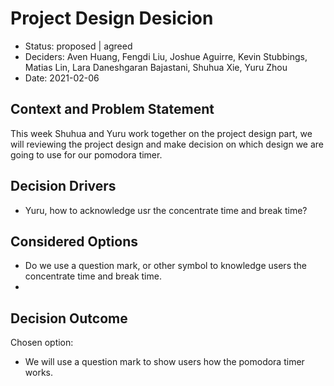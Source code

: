 # Project Design Desicion

* Status: proposed | agreed
* Deciders: Aven Huang, Fengdi Liu, Joshue Aguirre, Kevin Stubbings, Matias Lin,
Lara Daneshgaran Bajastani, Shuhua Xie, Yuru Zhou
* Date: 2021-02-06 


## Context and Problem Statement

  This week Shuhua and Yuru work together on the project design part, we will reviewing the project design and make decision on which design we are going to use for our pomodora timer. 

## Decision Drivers 

* Yuru, how to acknowledge usr the concentrate time and break time?


## Considered Options

* Do we use a question mark, or other symbol to knowledge users the concentrate time and break time.
* 
## Decision Outcome

Chosen option: 

* We will use a question mark to show users how the pomodora timer works.
